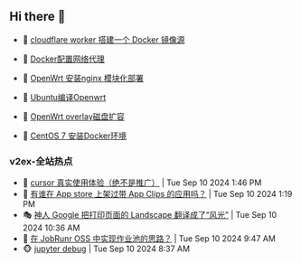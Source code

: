 ## Hi there 👋

<!--
**dkyg666/dkyg666** is a ✨ _special_ ✨ repository because its `README.md` (this file) appears on your GitHub profile.

Here are some ideas to get you started:

- 🔭 I’m currently working on ...
- 🌱 I’m currently learning ...
- 👯 I’m looking to collaborate on ...
- 🤔 I’m looking for help with ...
- 💬 Ask me about ...
- 📫 How to reach me: ...
- 😄 Pronouns: ...
- ⚡ Fun fact: ...
-->

<!-- BLOG-POST-LIST:START -->
- 🦩 [cloudflare worker 搭建一个 Docker 镜像源](http://blog.1996099.xyz/archives/cloudflare-worker-da-jian-yi-ge-docker-jing-xiang-zhan) 

- 🚦 [Docker配置网络代理](http://blog.1996099.xyz/archives/dockerpei-zhi-wang-luo-dai-li) 

- 🫶 [OpenWrt 安装nginx 模块化部署](http://blog.1996099.xyz/archives/openwrt-an-zhuang-nginx-mo-kuai-hua-bu-shu) 

- 🦄 [Ubuntu编译Openwrt](http://blog.1996099.xyz/archives/ubuntuzi-bian-yi-openwrt) 

- 🐻 [OpenWrt overlay磁盘扩容](http://blog.1996099.xyz/archives/openwrt-overlay) 

- 🤖 [CentOS 7 安装Docker环境](http://blog.1996099.xyz/archives/centos-docker) 
<!-- BLOG-POST-LIST:END -->

### v2ex-全站热点
<!-- v2ex:START -->
- 🥸 [cursor 真实使用体验（绝不是推广）](https://www.v2ex.com/t/1071797#reply0) | Tue Sep 10 2024 1:46 PM
- 🤗 [有谁在 App store 上架过带 App Clips 的应用吗？](https://www.v2ex.com/t/1071789#reply0) | Tue Sep 10 2024 1:19 PM
- 🎭 [神人 Google 把打印页面的 Landscape 翻译成了“风光”](https://www.v2ex.com/t/1071755#reply5) | Tue Sep 10 2024 10:36 AM
- 🥷 [在 JobRunr OSS 中实现作业池的思路？](https://www.v2ex.com/t/1071740#reply0) | Tue Sep 10 2024 9:47 AM
- 🐵 [jupyter debug](https://www.v2ex.com/t/1071709#reply1) | Tue Sep 10 2024 8:37 AM<!-- v2ex:END -->

